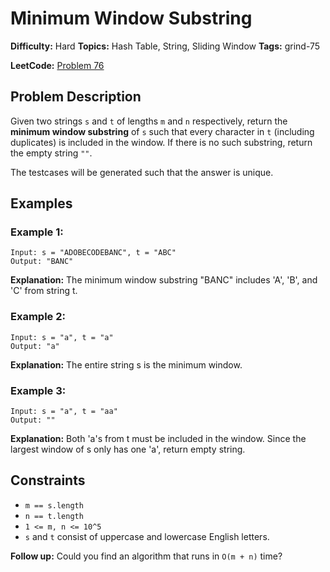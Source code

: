 # Minimum Window Substring

**Difficulty:** Hard
**Topics:** Hash Table, String, Sliding Window
**Tags:** grind-75

**LeetCode:** [Problem 76](https://leetcode.com/problems/minimum-window-substring/description/)

## Problem Description

Given two strings `s` and `t` of lengths `m` and `n` respectively, return the **minimum window substring** of `s` such that every character in `t` (including duplicates) is included in the window. If there is no such substring, return the empty string `""`.

The testcases will be generated such that the answer is unique.

## Examples

### Example 1:

```
Input: s = "ADOBECODEBANC", t = "ABC"
Output: "BANC"
```

**Explanation:** The minimum window substring "BANC" includes 'A', 'B', and 'C' from string t.

### Example 2:

```
Input: s = "a", t = "a"
Output: "a"
```

**Explanation:** The entire string s is the minimum window.

### Example 3:

```
Input: s = "a", t = "aa"
Output: ""
```

**Explanation:** Both 'a's from t must be included in the window. Since the largest window of s only has one 'a', return empty string.

## Constraints

- `m == s.length`
- `n == t.length`
- `1 <= m, n <= 10^5`
- `s` and `t` consist of uppercase and lowercase English letters.

**Follow up:** Could you find an algorithm that runs in `O(m + n)` time?
